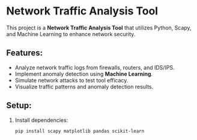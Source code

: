 # Network Traffic Analysis Tool

This project is a **Network Traffic Analysis Tool** that utilizes Python, Scapy, and Machine Learning to enhance network security.

## Features:
- Analyze network traffic logs from firewalls, routers, and IDS/IPS.
- Implement anomaly detection using **Machine Learning**.
- Simulate network attacks to test tool efficacy.
- Visualize traffic patterns and anomaly detection results.

## Setup:

1. Install dependencies:
   ```bash
   pip install scapy matplotlib pandas scikit-learn

